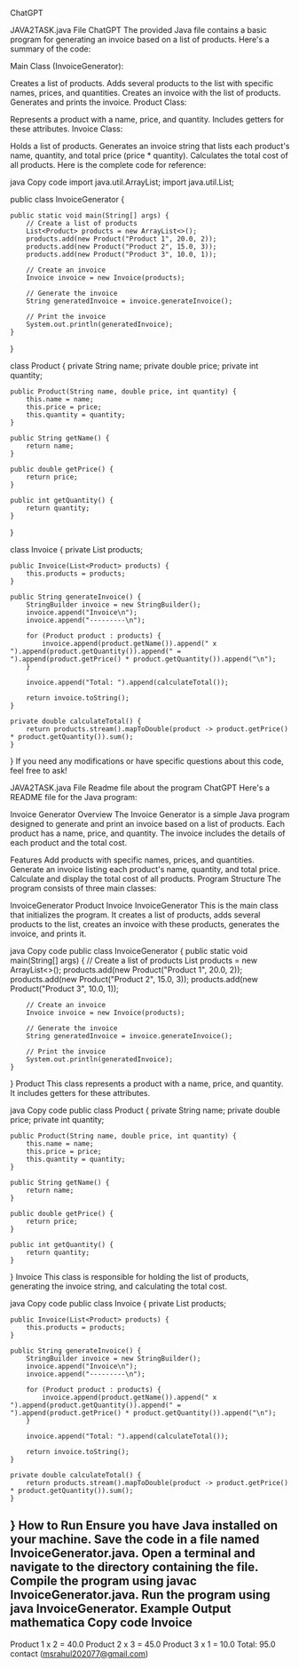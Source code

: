 ChatGPT

JAVA2TASK.java
File
ChatGPT
The provided Java file contains a basic program for generating an invoice based on a list of products. Here's a summary of the code:

Main Class (InvoiceGenerator):

Creates a list of products.
Adds several products to the list with specific names, prices, and quantities.
Creates an invoice with the list of products.
Generates and prints the invoice.
Product Class:

Represents a product with a name, price, and quantity.
Includes getters for these attributes.
Invoice Class:

Holds a list of products.
Generates an invoice string that lists each product's name, quantity, and total price (price * quantity).
Calculates the total cost of all products.
Here is the complete code for reference:

java
Copy code
import java.util.ArrayList;
import java.util.List;

public class InvoiceGenerator {

    public static void main(String[] args) {
        // Create a list of products
        List<Product> products = new ArrayList<>();
        products.add(new Product("Product 1", 20.0, 2));
        products.add(new Product("Product 2", 15.0, 3));
        products.add(new Product("Product 3", 10.0, 1));

        // Create an invoice
        Invoice invoice = new Invoice(products);

        // Generate the invoice
        String generatedInvoice = invoice.generateInvoice();

        // Print the invoice
        System.out.println(generatedInvoice);
    }
}

class Product {
    private String name;
    private double price;
    private int quantity;

    public Product(String name, double price, int quantity) {
        this.name = name;
        this.price = price;
        this.quantity = quantity;
    }

    public String getName() {
        return name;
    }

    public double getPrice() {
        return price;
    }

    public int getQuantity() {
        return quantity;
    }
}

class Invoice {
    private List<Product> products;

    public Invoice(List<Product> products) {
        this.products = products;
    }

    public String generateInvoice() {
        StringBuilder invoice = new StringBuilder();
        invoice.append("Invoice\n");
        invoice.append("---------\n");

        for (Product product : products) {
            invoice.append(product.getName()).append(" x ").append(product.getQuantity()).append(" = ").append(product.getPrice() * product.getQuantity()).append("\n");
        }

        invoice.append("Total: ").append(calculateTotal());

        return invoice.toString();
    }

    private double calculateTotal() {
        return products.stream().mapToDouble(product -> product.getPrice() * product.getQuantity()).sum();
    }
}
If you need any modifications or have specific questions about this code, feel free to ask!





JAVA2TASK.java
File
Readme file about the program 
ChatGPT
Here's a README file for the Java program:

Invoice Generator
Overview
The Invoice Generator is a simple Java program designed to generate and print an invoice based on a list of products. Each product has a name, price, and quantity. The invoice includes the details of each product and the total cost.

Features
Add products with specific names, prices, and quantities.
Generate an invoice listing each product's name, quantity, and total price.
Calculate and display the total cost of all products.
Program Structure
The program consists of three main classes:

InvoiceGenerator
Product
Invoice
InvoiceGenerator
This is the main class that initializes the program. It creates a list of products, adds several products to the list, creates an invoice with these products, generates the invoice, and prints it.

java
Copy code
public class InvoiceGenerator {
    public static void main(String[] args) {
        // Create a list of products
        List<Product> products = new ArrayList<>();
        products.add(new Product("Product 1", 20.0, 2));
        products.add(new Product("Product 2", 15.0, 3));
        products.add(new Product("Product 3", 10.0, 1));

        // Create an invoice
        Invoice invoice = new Invoice(products);

        // Generate the invoice
        String generatedInvoice = invoice.generateInvoice();

        // Print the invoice
        System.out.println(generatedInvoice);
    }
}
Product
This class represents a product with a name, price, and quantity. It includes getters for these attributes.

java
Copy code
public class Product {
    private String name;
    private double price;
    private int quantity;

    public Product(String name, double price, int quantity) {
        this.name = name;
        this.price = price;
        this.quantity = quantity;
    }

    public String getName() {
        return name;
    }

    public double getPrice() {
        return price;
    }

    public int getQuantity() {
        return quantity;
    }
}
Invoice
This class is responsible for holding the list of products, generating the invoice string, and calculating the total cost.

java
Copy code
public class Invoice {
    private List<Product> products;

    public Invoice(List<Product> products) {
        this.products = products;
    }

    public String generateInvoice() {
        StringBuilder invoice = new StringBuilder();
        invoice.append("Invoice\n");
        invoice.append("---------\n");

        for (Product product : products) {
            invoice.append(product.getName()).append(" x ").append(product.getQuantity()).append(" = ").append(product.getPrice() * product.getQuantity()).append("\n");
        }

        invoice.append("Total: ").append(calculateTotal());

        return invoice.toString();
    }

    private double calculateTotal() {
        return products.stream().mapToDouble(product -> product.getPrice() * product.getQuantity()).sum();
    }
}
How to Run
Ensure you have Java installed on your machine.
Save the code in a file named InvoiceGenerator.java.
Open a terminal and navigate to the directory containing the file.
Compile the program using javac InvoiceGenerator.java.
Run the program using java InvoiceGenerator.
Example Output
mathematica
Copy code
Invoice
---------
Product 1 x 2 = 40.0
Product 2 x 3 = 45.0
Product 3 x 1 = 10.0
Total: 95.0
contact (msrahul202077@gmail.com)
